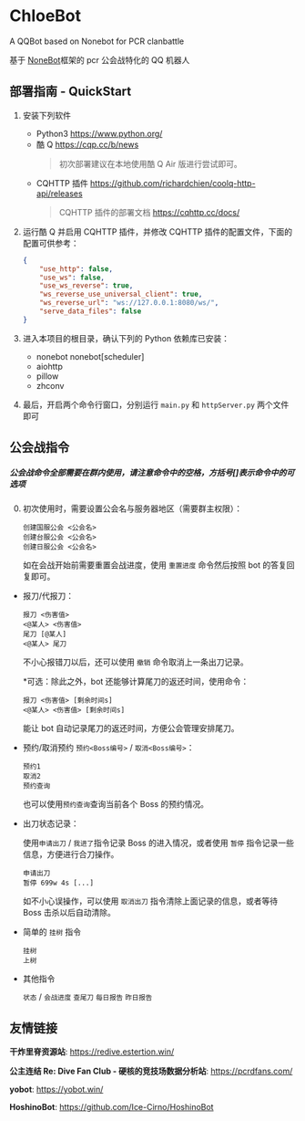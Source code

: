 # ChloeBot

A QQBot based on Nonebot for PCR clanbattle

基于 [NoneBot](https://nonebot.cqp.moe/)框架的 pcr 公会战特化的 QQ 机器人

## 部署指南 - QuickStart

1. 安装下列软件

    - Python3 https://www.python.org/
    - 酷 Q https://cqp.cc/b/news
        > 初次部署建议在本地使用酷 Q Air 版进行尝试即可。
    - CQHTTP 插件 https://github.com/richardchien/coolq-http-api/releases
        > CQHTTP 插件的部署文档 https://cqhttp.cc/docs/

2. 运行酷 Q 并启用 CQHTTP 插件，并修改 CQHTTP 插件的配置文件，下面的配置可供参考：

    ```json
    {
        "use_http": false,
        "use_ws": false,
        "use_ws_reverse": true,
        "ws_reverse_use_universal_client": true,
        "ws_reverse_url": "ws://127.0.0.1:8080/ws/",
        "serve_data_files": false
    }
    ```

3. 进入本项目的根目录，确认下列的 Python 依赖库已安装：

    - nonebot nonebot[scheduler]
    - aiohttp
    - pillow
    - zhconv

4. 最后，开启两个命令行窗口，分别运行 `main.py` 和 `httpServer.py` 两个文件即可

## 公会战指令

##### 公会战命令全部需要在群内使用，请注意命令中的空格，方括号[]表示命令中的可选项

0. 初次使用时，需要设置公会名与服务器地区（需要群主权限）：

    ```
    创建国服公会 <公会名>
    创建台服公会 <公会名>
    创建日服公会 <公会名>
    ```

    如在会战开始前需要重置会战进度，使用 `重置进度` 命令然后按照 bot 的答复回复即可。

-   报刀/代报刀：

    ```
    报刀 <伤害值>
    <@某人> <伤害值>
    尾刀 [@某人]
    <@某人> 尾刀
    ```

    不小心报错刀以后，还可以使用 `撤销` 命令取消上一条出刀记录。

    \*可选：除此之外，bot 还能够计算尾刀的返还时间，使用命令：

    ```
    报刀 <伤害值> [剩余时间s]
    <@某人> <伤害值> [剩余时间s]
    ```

    能让 bot 自动记录尾刀的返还时间，方便公会管理安排尾刀。

-   预约/取消预约 `预约<Boss编号>` / `取消<Boss编号>`：


    ```
    预约1
    取消2
    预约查询
    ```
    也可以使用`预约查询`查询当前各个 Boss 的预约情况。

-   出刀状态记录：

    使用`申请出刀` / `我进了`指令记录 Boss 的进入情况，或者使用 `暂停` 指令记录一些信息，方便进行合刀操作。

    ```
    申请出刀
    暂停 699w 4s [...]
    ```

    如不小心误操作，可以使用 `取消出刀` 指令清除上面记录的信息，或者等待 Boss 击杀以后自动清除。

-   简单的 `挂树` 指令

    ```
    挂树
    上树
    ```

-   其他指令

    `状态` / `会战进度` `查尾刀` `每日报告` `昨日报告`

## 友情链接

**干炸里脊资源站**: https://redive.estertion.win/

**公主连结 Re: Dive Fan Club - 硬核的竞技场数据分析站**: https://pcrdfans.com/

**yobot**: https://yobot.win/

**HoshinoBot**: https://github.com/Ice-Cirno/HoshinoBot
